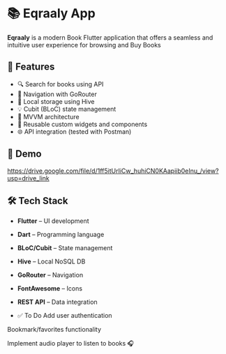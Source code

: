 # 📚 Eqraaly App

**Eqraaly** is a modern Book Flutter application that offers a seamless and intuitive user experience for browsing and Buy Books

## 🚀 Features

- 🔍 Search for books using API
- 🧭 Navigation with GoRouter
- 💾 Local storage using Hive
- 💡 Cubit (BLoC) state management
- 🧱 MVVM architecture
- 🧩 Reusable custom widgets and components
- 🌐 API integration (tested with Postman)

## 📱 Demo

https://drive.google.com/file/d/1ff5itUrIiCw_huhiCN0KAapiib0eInu_/view?usp=drive_link

## 🛠️ Tech Stack

- **Flutter** – UI development
- **Dart** – Programming language
- **BLoC/Cubit** – State management
- **Hive** – Local NoSQL DB
- **GoRouter** – Navigation
- **FontAwesome** – Icons
- **REST API** – Data integration

- ✅ To Do
 Add user authentication

 Bookmark/favorites functionality

 Implement audio player to listen to books 🎧

